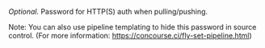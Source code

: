 *Optional.* Password for HTTP(S) auth when pulling/pushing.

Note: You can also use pipeline templating to hide this password in source control. (For more information: https://concourse.ci/fly-set-pipeline.html)
